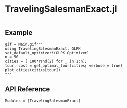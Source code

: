 # TravelingSalesmanExact.jl

```@index
```

## Example


```@example
gif = Main.gif"""
using TravelingSalesmanExact, GLPK
set_default_optimizer!(GLPK.Optimizer)
n = 50
cities = [ 100*rand(2) for _ in 1:n];
tour, cost = get_optimal_tour(cities; verbose = true)
plot_cities(cities[tour])
"""
```


## API Reference

```@autodocs
Modules = [TravelingSalesmanExact]
```
